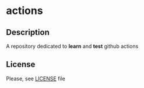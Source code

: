 # actions

## Description 

A repository dedicated to **learn** and **test** github actions

## License

Please, see [LICENSE](./LICENSE) file
